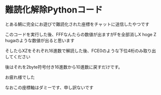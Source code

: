 # 難読化解除Pythonコード
とある鯖に完全にお遊びで難読化された座標をチャットに送信したやつです

このコードを実行した後、FFFなんたらの数値が出ますがFを全部消しX hoge Z hugaのような数値が出ると思います

そしたらXZをそれぞれ16進数で解読した後、FCE0のような下位4桁のみ取り出してください

後はそれを2byte符号付き16進数から10進数に戻すだけです。

お疲れ様でした

なおこの座標軸はダミーです、申し訳ないです

